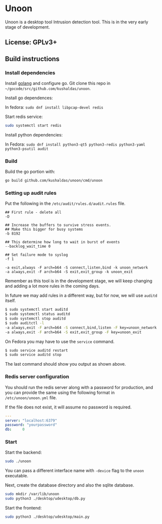 # Unoon

Unoon is a desktop tool Intrusion detection tool.
This is in the very early stage of development.

## License: GPLv3+

## Build instructions

### Install dependencies

Install [golang](https://golang.org/dl/) and configure go. Git clone this repo in `~/gocode/src/github.com/kushaldas/unoon`.

Install go dependences:

In fedora: `sudo dnf install libpcap-devel redis`

Start redis service:

```sh
sudo systemctl start redis
```

Install python dependencies:

In Fedora: `sudo dnf install python3-qt5 python3-redis python3-yaml python3-psutil audit`

### Build

Build the go portion with:

```sh
go build github.com/kushaldas/unoon/cmd/unoon
```

### Setting up audit rules

Put the following in the `/etc/audit/rules.d/audit.rules` file.

```
## First rule - delete all
-D

## Increase the buffers to survive stress events.
## Make this bigger for busy systems
-b 8192

## This determine how long to wait in burst of events
--backlog_wait_time 0

## Set failure mode to syslog
-f 1

-a exit,always -F arch=b64 -S connect,listen,bind -k unoon_network
-a always,exit -F arch=b64 -S exit,exit_group -k unoon_exit
```

Remember as this tool is in the development stage, we will keep changing and adding a lot more rules in the coming days.

In future we may add rules in a different way, but for now, we will use `auditd` itself.

```bash
$ sudo systemctl start auditd
$ sudo systemctl status auditd
$ sudo systemctl stop auditd
$ sudo auditctl -l
-a always,exit -F arch=b64 -S connect,bind,listen -F key=unoon_network
-a always,exit -F arch=b64 -S exit,exit_group -F key=unoon_exit

```

On Fedora you may have to use the `service` command.

```bash
$ sudo service auditd restart
$ sudo service auditd stop
```


The last command should show you output as shown above.

### Redis server configuration

You should run the redis server along with a password for production, and you
can provide the same using the following format in `/etc/unoon/unoon.yml`
file.

If the file does not exist, it will assume no password is required.

```yaml
---
server: "localhost:6379"
password: "yourpassword"
db:     0
```

### Start

Start the backend:

```sh
sudo ./unoon
```

You can pass a different interface name with `-device` flag to the `unoon` executable.

Next, create the database directory and also the sqlite database.

```sh
sudo mkdir /var/lib/unoon
sudo python3 ./desktop/udesktop/db.py
```

Start the frontend:

```sh
sudo python3 ./desktop/udesktop/main.py
```
